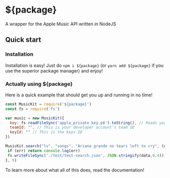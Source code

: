 # ${package}
A wrapper for the Apple Music API written in NodeJS

## Quick start

### Installation
Installation is easy! Just do `npm i ${package}` (or `yarn add ${package}` if you use the superior package manager) and enjoy!

### Actually using ${package}

Here is a quick example that should get you up and running in no time!
```js
const MusicKit = require('${package}')
const fs = require('fs')

var music = new MusicKit({
  key: fs.readFileSync('apple_private_key.p8').toString(), // Reads your private key
  teamId: "", // This is your developer account's team ID
  keyId: "" // This is the keys ID
})

MusicKit.search("lv", "songs", "Ariana grande no tears left to cry", (err, data) => {
 if (err) return console.log(err)
 fs.writeFileSync('./test/test-search.json', JSON.stringify(data,0,4))
}, 5)
```
To learn more about what all of this does, read the documentation!
